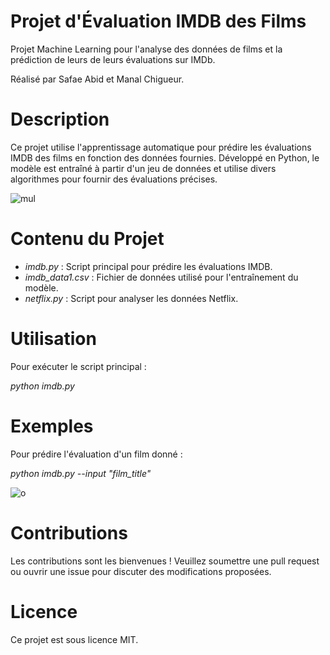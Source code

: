 # Projet d'Évaluation IMDB des Films

Projet Machine Learning pour l'analyse des données de films et la prédiction de leurs de leurs évaluations sur IMDb. 

Réalisé par Safae Abid et Manal Chigueur.


# Description
Ce projet utilise l'apprentissage automatique pour prédire les évaluations IMDB des films en fonction des données fournies. Développé en Python, le modèle est entraîné à partir d'un jeu de données et utilise divers algorithmes pour fournir des évaluations précises.


![mul](https://github.com/bigbot02/Mini-Projet-ML/assets/155531725/18fa10c1-6d4d-4a55-8c38-1b204def4c93)


# Contenu du Projet
- *imdb.py* : Script principal pour prédire les évaluations IMDB.
- *imdb_data1.csv* : Fichier de données utilisé pour l'entraînement du modèle.
- *netflix.py* : Script pour analyser les données Netflix.


# Utilisation
Pour exécuter le script principal :
  
  *python imdb.py*


# Exemples
Pour prédire l'évaluation d'un film donné :

*python imdb.py --input "film_title"*

![o](https://github.com/bigbot02/Mini-Projet-ML/assets/155531725/961b917b-7dee-413e-b033-2ab05a0babd9)


# Contributions
Les contributions sont les bienvenues ! Veuillez soumettre une pull request ou ouvrir une issue pour discuter des modifications proposées.


# Licence
Ce projet est sous licence MIT.

